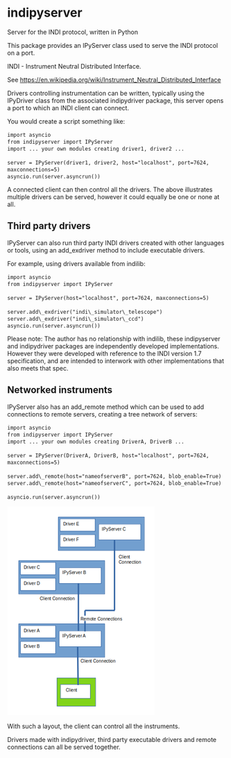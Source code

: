 # indipyserver
Server for the INDI protocol, written in Python

This package provides an IPyServer class used to serve the INDI protocol on a port.

INDI - Instrument Neutral Distributed Interface.

See https://en.wikipedia.org/wiki/Instrument_Neutral_Distributed_Interface

Drivers controlling instrumentation can be written, typically using the IPyDriver class from the associated indipydriver package, this server opens a port to which an INDI client can connect.

You would create a script something like:


    import asyncio
    from indipyserver import IPyServer
    import ... your own modules creating driver1, driver2 ...

    server = IPyServer(driver1, driver2, host="localhost", port=7624, maxconnections=5)
    asyncio.run(server.asyncrun())

A connected client can then control all the drivers. The above illustrates multiple drivers can be served, however it could equally be one or none at all.


## Third party drivers

IPyServer can also run third party INDI drivers created with other languages or tools, using an add\_exdriver method to include executable drivers.

For example, using drivers available from indilib:

    import asyncio
    from indipyserver import IPyServer

    server = IPyServer(host="localhost", port=7624, maxconnections=5)

    server.add\_exdriver("indi\_simulator\_telescope")
    server.add\_exdriver("indi\_simulator\_ccd")
    asyncio.run(server.asyncrun())


Please note: The author has no relationship with indilib, these indipyserver and indipydriver packages are independently developed implementations. However they were developed with reference to the INDI version 1.7 specification, and are intended to interwork with other implementations that also meets that spec.


## Networked instruments

IPyServer also has an add\_remote method which can be used to add connections to remote servers, creating a tree network of servers:

    import asyncio
    from indipyserver import IPyServer
    import ... your own modules creating DriverA, DriverB ...

    server = IPyServer(DriverA, DriverB, host="localhost", port=7624, maxconnections=5)

    server.add\_remote(host="nameofserverB", port=7624, blob_enable=True)
    server.add\_remote(host="nameofserverC", port=7624, blob_enable=True)

    asyncio.run(server.asyncrun())


![INDI Network](https://github.com/bernie-skipole/indipydriver/raw/main/docs/source/usage/images/rem2.png)

With such a layout, the client can control all the instruments.

Drivers made with indipydriver, third party executable drivers and remote connections can all be served together.
